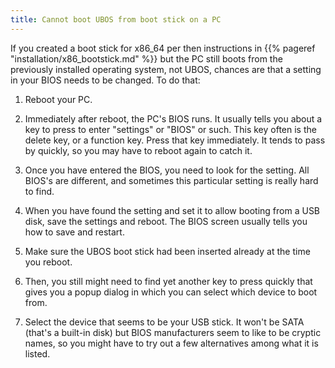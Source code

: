 ```yaml
---
title: Cannot boot UBOS from boot stick on a PC
---
```


If you created a boot stick for x86_64 per then instructions in
{{% pageref "installation/x86_bootstick.md" %}} but the PC still boots from the
previously installed operating system, not UBOS, chances are that a setting in
your BIOS needs to be changed. To do that:

1. Reboot your PC.

1. Immediately after reboot, the PC's BIOS runs. It usually tells you about a key to
   press to enter "settings" or "BIOS" or such. This key often is the delete key, or
   a function key. Press that key immediately. It tends to pass by quickly, so you
   may have to reboot again to catch it.

1. Once you have entered the BIOS, you need to look for the setting. All BIOS's are
   different, and sometimes this particular setting is really hard to find.

1. When you have found the setting and set it to allow booting from a USB disk, save
   the settings and reboot. The BIOS screen usually tells you how to save and restart.

1. Make sure the UBOS boot stick had been inserted already at the time you reboot.

1. Then, you still might need to find yet another key to press quickly that gives you
   a popup dialog in which you can select which device to boot from.

1. Select the device that seems to be your USB stick. It won't be SATA (that's a built-in
   disk) but BIOS manufacturers seem to like to be cryptic names, so you might have
   to try out a few alternatives among what it is listed.
